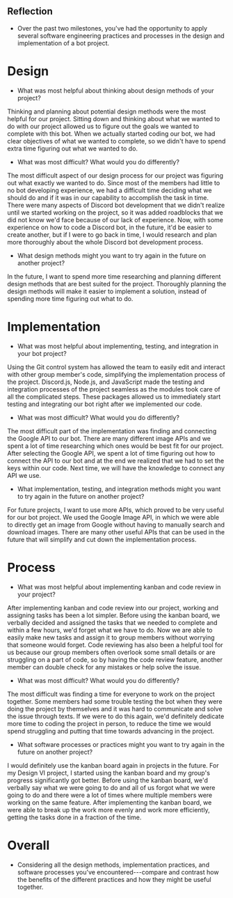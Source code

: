 ## Reflection
- Over the past two milestones, you've had the opportunity to apply several software engineering practices and processes in the design and implementation of a bot project.

# Design
- What was most helpful about thinking about design methods of your project?

Thinking and planning about potential design methods were the most helpful for our project. Sitting down and thinking about what we wanted to do with our project allowed us to figure out the goals we wanted to complete with this bot. When we actually started coding our bot, we had clear objectives of what we wanted to complete, so we didn't have to spend extra time figuring out what we wanted to do.

- What was most difficult? What would you do differently?

The most difficult aspect of our design process for our project was figuring out what exactly we wanted to do. Since most of the members had little to no bot developing experience, we had a difficult time deciding what we should do and if it was in our capability to accomplish the task in time. There were many aspects of Discord bot development that we didn't realize until we started working on the project, so it was added roadblocks that we did not know we'd face because of our lack of experience. Now, with some experience on how to code a Discord bot, in the future, it'd be easier to create another, but if I were to go back in time, I would research and plan more thoroughly about the whole Discord bot development process.

- What design methods might you want to try again in the future on another project?

In the future, I want to spend more time researching and planning different design methods that are best suited for the project. Thoroughly planning the design methods will make it easier to implement a solution, instead of spending more time figuring out what to do. 


# Implementation
- What was most helpful about implementing, testing, and integration in your bot project?

Using the Git control system has allowed the team to easily edit and interact with other group member's code, simplifying the implementation process of the project. Discord.js, Node.js, and JavaScript made the testing and integration processes of the project seamless as the modules took care of all the complicated steps. These packages allowed us to immediately start testing and integrating our bot right after we implemented our code. 

- What was most difficult? What would you do differently?

The most difficult part of the implementation was finding and connecting the Google API to our bot. There are many different image APIs and we spent a lot of time researching which ones would be best fit for our project. After selecting the Google API, we spent a lot of time figuring out how to connect the API to our bot and at the end we realized that we had to set the keys within our code. Next time, we will have the knowledge to connect any API we use. 

- What implementation, testing, and integration methods might you want to try again in the future on another project?

For future projects, I want to use more APIs, which proved to be very useful for our bot project. We used the Google Image API, in which we were able to directly get an image from Google without having to manually search and download images. There are many other useful APIs that can be used in the future that will simplify and cut down the implementation process.


# Process
- What was most helpful about implementing kanban and code review in your project?

After implementing kanban and code review into our project, working and assigning tasks has been a lot simpler. Before using the kanban board, we verbally decided and assigned the tasks that we needed to complete and within a few hours, we'd forget what we have to do. Now we are able to easily make new tasks and assign it to group members without worrying that someone would forget. Code reviewing has also been a helpful tool for us because our group members often overlook some small details or are struggling on a part of code, so by having the code review feature, another member can double check for any mistakes or help solve the issue.

- What was most difficult? What would you do differently?


The most difficult was finding a time for everyone to work on the project together. Some members had some trouble testing the bot when they were doing the project by themselves and it was hard to communicate and solve the issue through texts. If we were to do this again, we'd definitely dedicate more time to coding the project in person, to reduce the time we would spend struggling and putting that time towards advancing in the project.

- What software processes or practices might you want to try again in the future on another project?


I would definitely use the kanban board again in projects in the future. For my Design VI project, I started using the kanban board and my group's progress significantly got better. Before using the kanban board, we'd verbally say what we were going to do and all of us forgot what we were going to do and there were a lot of times where multiple members were working on the same feature. After implementing the kanban board, we were able to break up the work more evenly and work more efficiently, getting the tasks done in a fraction of the time.


# Overall
- Considering all the design methods, implementation practices, and software processes you've encountered---compare and contrast how the benefits of the different practices and how they might be useful together.


